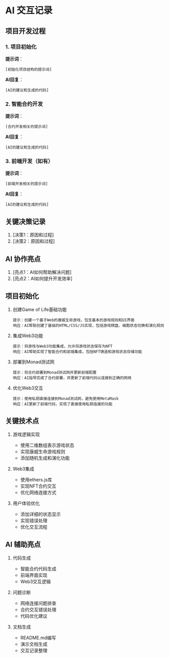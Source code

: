 # AI 交互记录

## 项目开发过程

### 1. 项目初始化
**提示词**：
```text
[初始化项目结构的提示词]
```

**AI回复**：
```text
[AI的建议和生成的代码]
```

### 2. 智能合约开发
**提示词**：
```text
[合约开发相关的提示词]
```

**AI回复**：
```text
[AI的建议和生成的代码]
```

### 3. 前端开发（如有）
**提示词**：
```text
[前端开发相关的提示词]
```

**AI回复**：
```text
[AI的建议和生成的代码]
```

## 关键决策记录
1. [决策1：原因和过程]
2. [决策2：原因和过程]

## AI 协作亮点
1. [亮点1：AI如何帮助解决问题]
2. [亮点2：AI如何提升开发效率]

## 项目初始化

1. 创建Game of Life基础功能

   ```text
   提示：创建一个基于Web的康威生命游戏，包含基本的游戏规则和UI界面
   响应：AI帮助创建了基础的HTML/CSS/JS实现，包括游戏棋盘、细胞状态切换和演化规则
   ```

2. 集成Web3功能

   ```text
   提示：将游戏与Web3功能集成，允许将游戏状态保存为NFT
   响应：AI帮助实现了智能合约和前端集成，包括NFT铸造和游戏状态存储功能
   ```

3. 部署到Monad测试网

   ```text
   提示：将合约部署到Monad测试网并更新前端配置
   响应：AI指导完成了合约部署，并更新了前端代码以连接到正确的网络
   ```

4. 优化Web3交互

   ```text
   提示：使用私钥直接连接到Monad测试网，避免使用MetaMask
   响应：AI更新了前端代码，实现了直接使用私钥连接的功能
   ```

## 关键技术点

1. 游戏逻辑实现

   - 使用二维数组表示游戏状态
   - 实现康威生命游戏规则
   - 添加随机生成和演化功能

2. Web3集成

   - 使用ethers.js库
   - 实现NFT合约交互
   - 优化网络连接方式

3. 用户体验优化

   - 添加详细的状态显示
   - 实现错误处理
   - 优化交互流程

## AI 辅助亮点

1. 代码生成

   - 智能合约代码生成
   - 前端界面实现
   - Web3交互逻辑

2. 问题诊断

   - 网络连接问题排查
   - 合约交互错误处理
   - 代码优化建议

3. 文档生成

   - README.md编写
   - 演示文档生成
   - 交互记录整理

